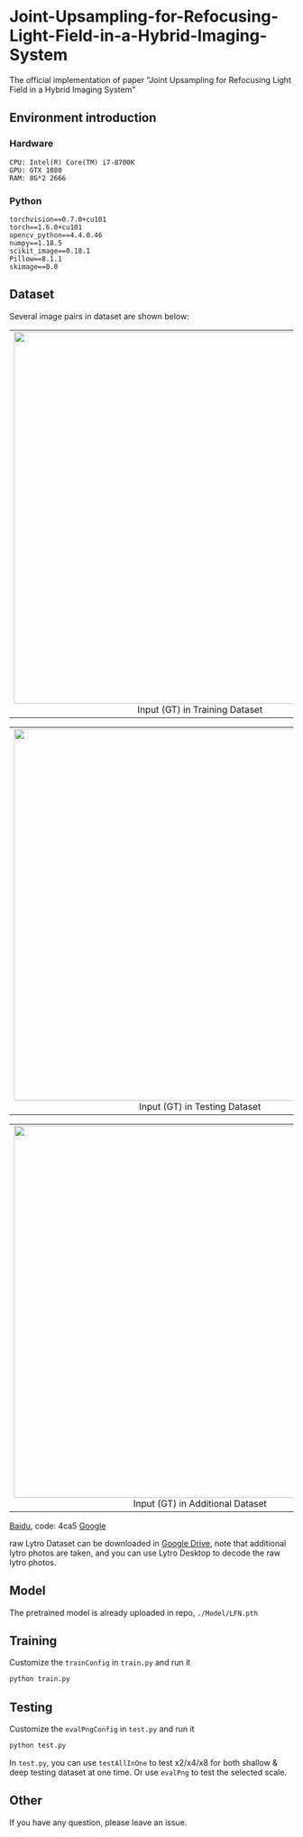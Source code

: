 # Joint-Upsampling-for-Refocusing-Light-Field-in-a-Hybrid-Imaging-System

The official implementation of paper "Joint Upsampling for Refocusing Light Field in a Hybrid Imaging System"

## Environment introduction

### Hardware

```command
CPU: Intel(R) Core(TM) i7-8700K
GPU: GTX 1080
RAM: 8G*2 2666
```

### Python

```command
torchvision==0.7.0+cu101
torch==1.6.0+cu101
opencv_python==4.4.0.46
numpy==1.18.5
scikit_image==0.18.1
Pillow==8.1.1
skimage==0.0
```

## Dataset

Several image pairs in dataset are shown below:

<table>
    <tr>
        <td><center><img src="https://github.com/Jebearssica/DWGUN/tree/main/figure/378RFGT.png" width="660">Input (GT) in Training Dataset</center></td>
        <td><center><img src="https://github.com/Jebearssica/DWGUN/tree/main/figure/378FFGT.png" width="660">Guidance (GT) in Training Dataset</center></td>
    </tr>
</table>

<table>
    <tr>
        <td><center><img src="https://github.com/Jebearssica/DWGUN/tree/main/figure/24RFGT.png" width="660">Input (GT) in Testing Dataset </center></td>
        <td><center><img src="https://github.com/Jebearssica/DWGUN/tree/main/figure/24FFGT.png" width="660">Guidance (GT) in Testing Dataset </center></td>
    </tr>
</table>

<table>
    <tr>
        <td><center><img src="https://github.com/Jebearssica/DWGUN/tree/main/figure/15RFGT.png" width="660">Input (GT) in Additional Dataset </center></td>
        <td><center><img src="https://github.com/Jebearssica/DWGUN/tree/main/figure/15FFGT.png" width="660">Guidance (GT) in Additional Dataset </center></td>
    </tr>
</table>

[Baidu](https://pan.baidu.com/s/1Ap6fUxGO0OcIXTmDjPmOWg?pwd=4ca5), code: 4ca5
[Google](https://drive.google.com/file/d/1z6ZD4L3Sx6vaOLbGg6yE3HWALYhjt7zp/view?usp=sharing)

raw Lytro Dataset can be downloaded in [Google Drive](https://drive.google.com/file/d/1PipWdDykFnSknF-7KkjcL8IRZKWMSGr6/view?usp=sharing), note that additional lytro photos are taken, and you can use Lytro Desktop to decode the raw lytro photos.

## Model

The pretrained model is already uploaded in repo, `./Model/LFN.pth`

## Training

Customize the `trainConfig` in `train.py` and run it

```python
python train.py
```

## Testing

Customize the `evalPngConfig` in `test.py` and run it

```python
python test.py
```

In `test.py`, you can use `testAllInOne` to test x2/x4/x8 for both shallow & deep testing dataset at one time. Or use `evalPng` to test the selected scale.

## Other

If you have any question, please leave an issue.
